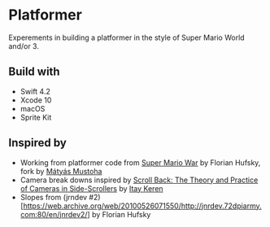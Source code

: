 # Platformer

Experements in building a platformer in the style of Super Mario World and/or 3.

## Build with

- Swift 4.2
- Xcode 10
- macOS
- Sprite Kit

## Inspired by

- Working from platformer code from [Super Mario War](https://github.com/mmatyas/supermariowar) by Florian Hufsky, fork by [Mátyás Mustoha](http://mmatyas.github.io/)
- Camera break downs inspired by [Scroll Back: The Theory and Practice of Cameras in Side-Scrollers](http://www.gamasutra.com/blogs/ItayKeren/20150511/243083/Scroll_Back_The_Theory_and_Practice_of_Cameras_in_SideScrollers.php) by [Itay Keren](https://twitter.com/itayke)
- Slopes from (jrndev #2)[https://web.archive.org/web/20100526071550/http://jnrdev.72dpiarmy.com:80/en/jnrdev2/] by Florian Hufsky


 
